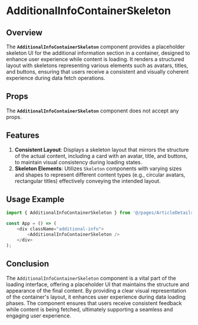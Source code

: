 # AdditionalInfoContainerSkeleton

## Overview
The **`AdditionalInfoContainerSkeleton`** component provides a placeholder skeleton UI for the additional information section in a container, designed to enhance user experience while content is loading. It renders a structured layout with skeletons representing various elements such as avatars, titles, and buttons, ensuring that users receive a consistent and visually coherent experience during data fetch operations.


## Props
The **`AdditionalInfoContainerSkeleton`** component does not accept any props.

## Features
1. **Consistent Layout**: Displays a skeleton layout that mirrors the structure of the actual content, including a card with an avatar, title, and buttons, to maintain visual consistency during loading states.
2. **Skeleton Elements**: Utilizes `Skeleton` components with varying sizes and shapes to represent different content types (e.g., circular avatars, rectangular titles) effectively conveying the intended layout.


## Usage Example
```typescript jsx
import { AdditionalInfoContainerSkeleton } from '@/pages/ArticleDetailsPage';

const App = () => (
    <div className="additional-info">
        <AdditionalInfoContainerSkeleton />
    </div>
);
```
## Conclusion
The `AdditionalInfoContainerSkeleton` component is a vital part of the loading interface, offering a placeholder UI that maintains the structure and appearance of the final content. By providing a clear visual representation of the container's layout, it enhances user experience during data loading phases. The component ensures that users receive consistent feedback while content is being fetched, ultimately supporting a seamless and engaging user experience.
